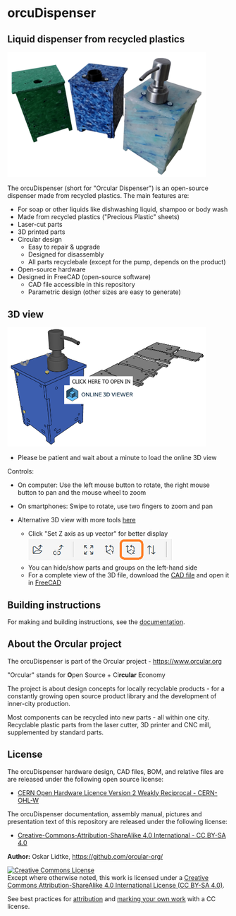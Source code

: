 # orcuDispenser

## Liquid dispenser from recycled plastics

<img width="450" src="Documentation/images/readme/dispenser_collection_3-min.png">

The orcuDispenser (short for "Orcular Dispenser") is an open-source dispenser made from recycled plastics. The main features are:
- For soap or other liquids like dishwashing liquid, shampoo or body wash
- Made from recycled plastics ("Precious Plastic" sheets)
- Laser-cut parts
- 3D printed parts
- Circular design
  - Easy to repair & upgrade
  - Designed for disassembly
  - All parts recyclebale (except for the pump, depends on the product)
- Open-source hardware
- Designed in FreeCAD (open-source software)
  - CAD file accessible in this repository
  - Parametric design (other sizes are easy to generate)

## 3D view

[<img width="450" src="Documentation/images/readme/online_3D_viewer_preview.png">](https://3dviewer.net/embed.html#model=https://raw.githubusercontent.com/orcular-org/orcuDispenser/main/CAD/Online3Dviewer/orcuDispenser_Online3Dviewer_STEP.step$camera=-191.86844,-245.07455,234.76594,244.75676,161.15922,-120.84555,0.00000,-0.00000,1.00000,45.00000$cameramode=perspective$envsettings=fishermans_bastion,off$backgroundcolor=255,255,255,255$defaultcolor=200,200,200$edgesettings=on,0,0,0,84)

- Please be patient and wait about a minute to load the online 3D view

Controls:
- On computer: Use the left mouse button to rotate, the right mouse button to pan and the mouse wheel to zoom
- On smartphones: Swipe to rotate, use two fingers to zoom and pan 

- Alternative 3D view with more tools [here](https://3dviewer.net/#model=https://raw.githubusercontent.com/orcular-org/orcuDispenser/main/CAD/Online3Dviewer/orcuDispenser_Online3Dviewer_STEP.step)
  - Click "Set Z axis as up vector" for better display ![a](Documentation/images/readme/Set_Z_axis_as_up_vector.png) 
  - You can hide/show parts and groups on the left-hand side
  - For a complete view of the 3D file, download the [CAD file](CAD) and open it in [FreeCAD](https://www.freecad.org/)
 
## Building instructions
 
For making and building instructions, see the [documentation](Documentation/Introduction.md).

## About the Orcular project
The orcuDispenser is part of the Orcular project - https://www.orcular.org

"Orcular" stands for **O**pen Source + Ci**rcular** Economy

The project is about design concepts for locally recyclable products - for a constantly growing open source product library and the development of inner-city production.

Most components can be recycled into new parts - all within one city.
Recyclable plastic parts from the laser cutter, 3D printer and CNC mill, supplemented by standard parts.

## License

The orcuDispenser hardware design, CAD files, BOM, and relative files are are released under the following open source license:

- [CERN Open Hardware Licence Version 2 Weakly Reciprocal - CERN-OHL-W](https://cern-ohl.web.cern.ch/)

The orcuDispenser documentation, assembly manual, pictures and presentation text of this repository are released under the following license:

- [Creative-Commons-Attribution-ShareAlike 4.0 International - CC BY-SA 4.0](http://creativecommons.org/licenses/by-sa/4.0/)

**Author:** Oskar Lidtke, https://github.com/orcular-org/

<a rel="license" href="http://creativecommons.org/licenses/by-sa/4.0/"><img alt="Creative Commons License" style="border-width:0" src="https://i.creativecommons.org/l/by-sa/4.0/88x31.png" /></a><br />Except where otherwise noted, this work is licensed under a <a rel="license" href="http://creativecommons.org/licenses/by-sa/4.0/">Creative Commons Attribution-ShareAlike 4.0 International License (CC BY-SA 4.0)</a>.

See best practices for [attribution](https://wiki.creativecommons.org/wiki/Best_practices_for_attribution) and [marking your own work](https://wiki.creativecommons.org/wiki/Marking_your_work_with_a_CC_license) with a CC license.




